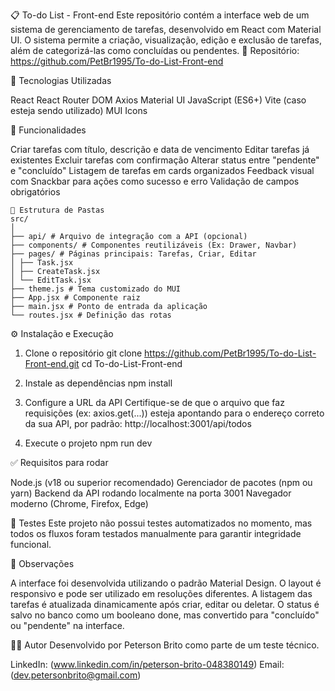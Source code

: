 📋 To-do List - Front-end
Este repositório contém a interface web de um sistema de gerenciamento de tarefas, desenvolvido em React com Material UI. O sistema permite a criação, visualização, edição e exclusão de tarefas, além de categorizá-las como concluídas ou pendentes.
🔗 Repositório: https://github.com/PetBr1995/To-do-List-Front-end

🚀 Tecnologias Utilizadas

React
React Router DOM
Axios
Material UI
JavaScript (ES6+)
Vite (caso esteja sendo utilizado)
MUI Icons


🧰 Funcionalidades

Criar tarefas com título, descrição e data de vencimento
Editar tarefas já existentes
Excluir tarefas com confirmação
Alterar status entre "pendente" e "concluído"
Listagem de tarefas em cards organizados
Feedback visual com Snackbar para ações como sucesso e erro
Validação de campos obrigatórios
```
📁 Estrutura de Pastas
src/
│
├── api/ # Arquivo de integração com a API (opcional)
├── components/ # Componentes reutilizáveis (Ex: Drawer, Navbar)
├── pages/ # Páginas principais: Tarefas, Criar, Editar
│ ├── Task.jsx
│ ├── CreateTask.jsx
│ └── EditTask.jsx
├── theme.js # Tema customizado do MUI
├── App.jsx # Componente raiz
├── main.jsx # Ponto de entrada da aplicação
└── routes.jsx # Definição das rotas
```

⚙️ Instalação e Execução
1. Clone o repositório
git clone https://github.com/PetBr1995/To-do-List-Front-end.git
cd To-do-List-Front-end

2. Instale as dependências
npm install

3. Configure a URL da API
Certifique-se de que o arquivo que faz requisições (ex: axios.get(...)) esteja apontando para o endereço correto da sua API, por padrão:
http://localhost:3001/api/todos

4. Execute o projeto
npm run dev

✅ Requisitos para rodar

Node.js (v18 ou superior recomendado)
Gerenciador de pacotes (npm ou yarn)
Backend da API rodando localmente na porta 3001
Navegador moderno (Chrome, Firefox, Edge)

🧪 Testes
Este projeto não possui testes automatizados no momento, mas todos os fluxos foram testados manualmente para garantir integridade funcional.

📌 Observações

A interface foi desenvolvida utilizando o padrão Material Design.
O layout é responsivo e pode ser utilizado em resoluções diferentes.
A listagem das tarefas é atualizada dinamicamente após criar, editar ou deletar.
O status é salvo no banco como um booleano done, mas convertido para "concluído" ou "pendente" na interface.


🧑‍💼 Autor
Desenvolvido por Peterson Brito como parte de um teste técnico.

LinkedIn: (www.linkedin.com/in/peterson-brito-048380149)
Email: (dev.petersonbrito@gmail.com)
